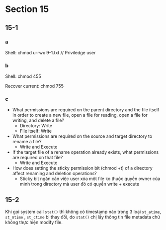 # Section 15

## 15-1

### a 

Shell: chmod u-rwx 9-1.txt   // Priviledge user

### b 
Shell: chmod 455 <folder>

Recover current: chmod 755 <folder>  

### c

- What permissions are required on the parent directory and the file itself in order to create a new file, open a file for reading, open a file for writing, and delete a file?
    - Directory: Write
    - File itself: Write
- What permissions are required on the source and target directory to rename a file?
    - Write and Execute
- If the target file of a rename operation already exists, what permissions are required on that file?
    - Write and Execute
- How does setting the sticky permission bit (chmod +t) of a directory affect renaming and deletion operations?
    - Sticky bit ngăn cản việc user xóa một file ko thuộc quyền owner của mình trong directory mà user đó có quyền write + execute

## 15-2

Khi gọi system call `stat()` thì không có timestamp nào trong 3 loại `st_atime`, `st_mtime` , `st_ctime` bị thay đổi, do `stat()` chị lấy thông tin file metadata chứ không thực hiện modify file.

